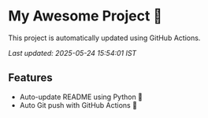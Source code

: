 # My Awesome Project 🚀

This project is automatically updated using GitHub Actions.

_Last updated: 2025-05-24 15:54:01 IST_

## Features
- Auto-update README using Python 🐍
- Auto Git push with GitHub Actions 🤖
